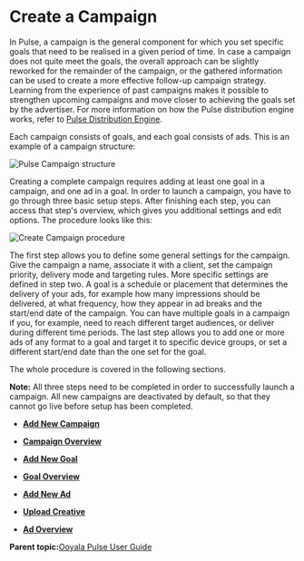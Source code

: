 # Create a Campaign

In Pulse, a campaign is the general component for which you set specific goals that need to be realised in a given period of time. In case a campaign does not quite meet the goals, the overall approach can be slightly reworked for the remainder of the campaign, or the gathered information can be used to create a more effective follow-up campaign strategy. Learning from the experience of past campaigns makes it possible to strengthen upcoming campaigns and move closer to achieving the goals set by the advertiser. For more information on how the Pulse distribution engine works, refer to [Pulse Distribution Engine](http://community.ooyala.com/t5/Adtech-Knowledge-Articles/Pulse-Distribution-Engine/ta-p/8780).

Each campaign consists of goals, and each goal consists of ads. This is an example of a campaign structure:

![Pulse Campaign structure](../../image/pulse_campaign_structure.png)

Creating a complete campaign requires adding at least one goal in a campaign, and one ad in a goal. In order to launch a campaign, you have to go through three basic setup steps. After finishing each step, you can access that step's overview, which gives you additional settings and edit options. The procedure looks like this:

![Create Campaign procedure](../../image/pulse_campaigns_create_campaign_steps.png)

The first step allows you to define some general settings for the campaign. Give the campaign a name, associate it with a client, set the campaign priority, delivery mode and targeting rules. More specific settings are defined in step two. A goal is a schedule or placement that determines the delivery of your ads, for example how many impressions should be delivered, at what frequency, how they appear in ad breaks and the start/end date of the campaign. You can have multiple goals in a campaign if you, for example, need to reach different target audiences, or deliver during different time periods. The last step allows you to add one or more ads of any format to a goal and target it to specific device groups, or set a different start/end date than the one set for the goal.

The whole procedure is covered in the following sections.

**Note:** All three steps need to be completed in order to successfully launch a campaign. All new campaigns are deactivated by default, so that they cannot go live before setup has been completed.

-   **[Add New Campaign](../../../oadtech/ad_serving/ug/add_new_campaign.md)**  

-   **[Campaign Overview](../../../oadtech/ad_serving/ug/campaign_overview.md)**  

-   **[Add New Goal](../../../oadtech/ad_serving/ug/add_new_goal.md)**  

-   **[Goal Overview](../../../oadtech/ad_serving/ug/goal_overview.md)**  

-   **[Add New Ad](../../../oadtech/ad_serving/ug/add_new_ad.md)**  

-   **[Upload Creative](../../../oadtech/ad_serving/ug/upload_creative.md)**  

-   **[Ad Overview](../../../oadtech/ad_serving/ug/ad_overview.md)**  


**Parent topic:**[Ooyala Pulse User Guide](../../../oadtech/ad_serving/ug/introduction.md)

